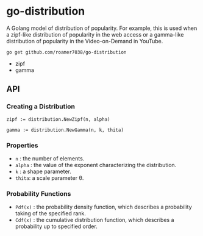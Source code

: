 # go-distribution

A Golang model of distribution of popularity. For example, this is used when a zipf-like distribution of popularity in the web access or a gamma-like distribution of popularity in the Video-on-Demand in YouTube.

`go get github.com/roamer7038/go-distribution`

- zipf
- gamma

##  API

### Creating a Distribution

`zipf := distribution.NewZipf(n, alpha)`

`gamma := distribution.NewGamma(n, k, thita)`

### Properties

- `n` : the number of elements.
- `alpha` : the value of the exponent characterizing the distribution.
- `k` : a shape parameter.
- `thita`: a scale parameter θ.

### Probability Functions

- `Pdf(x)` : the probability density function, which describes a probability taking of the specified rank.
- `Cdf(x)` : the cumulative distribution function, which describes a probability up to specified order.

